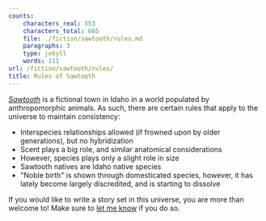 ```yaml
---
counts:
    characters_real: 553
    characters_total: 665
    file: ./fiction/sawtooth/rules.md
    paragraphs: 3
    type: jekyll
    words: 111
url: /fiction/sawtooth/rules/
title: Rules of Sawtooth
---
```


[*Sawtooth*](/fiction/sawtooth/) is a fictional town in Idaho in a world populated by anthropomorphic animals. As such, there are certain rules that apply to the universe to maintain consistency:

* Interspecies relationships allowed (if frowned upon by older generations), but no hybridization
* Scent plays a big role, and similar anatomical considerations
* However, species plays only a slight role in size
* Sawtooth natives are Idaho native species
* "Noble birth" is shown through domesticated species, however, it has lately become largely discredited, and is starting to dissolve

If you would like to write a story set in this universe, you are more than welcome to! Make sure to [let me know](mailto:makyo@drab-makyo.com) if you do so.
